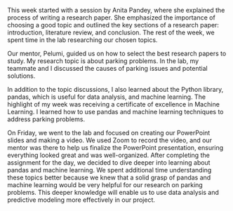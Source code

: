 This week started with a session by Anita Pandey, where she explained the process of writing a research paper. She emphasized the importance of choosing a good topic and outlined the key sections of a research paper: introduction, literature review, and conclusion. The rest of the week, we spent time in the lab researching our chosen topics.

Our mentor, Pelumi, guided us on how to select the best research papers to study. My research topic is about parking problems. In the lab, my teammate and I discussed the causes of parking issues and potential solutions.

In addition to the topic discussions, I also learned about the Python library, pandas, which is useful for data analysis, and machine learning. The highlight of my week was receiving a certificate of excellence in Machine Learning. I learned how to use pandas and machine learning techniques to address parking problems.

On Friday, we went to the lab and focused on creating our PowerPoint slides and making a video. We used Zoom to record the video, and our mentor was there to help us finalize the PowerPoint presentation, ensuring everything looked great and was well-organized. After completing the assignment for the day, we decided to dive deeper into learning about pandas and machine learning. We spent additional time understanding these topics better because we knew that a solid grasp of pandas and machine learning would be very helpful for our research on parking problems. This deeper knowledge will enable us to use data analysis and predictive modeling more effectively in our project.
